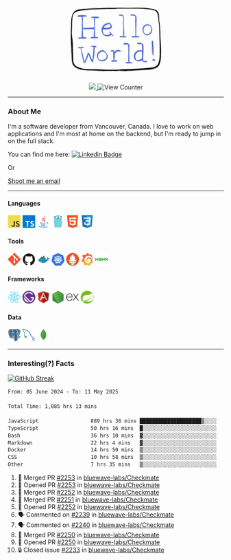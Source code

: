 <div align="center">
    <img src="./img/hello_world.webp" height="200px" width="">
    <div>
        <a href="https://www.linkedin.com/in/ajhollid">
            <img src="https://img.shields.io/badge/LinkedIn-blue"/>
        </a>
        <img src="https://komarev.com/ghpvc/?username=ajhollid&color=yellow" alt="View Counter">
    </div>
</div>

---

### About Me

I'm a software developer from Vancouver, Canada. I love to work on web applications and I'm most at home on the backend, but I'm ready to jump in on the full stack.

You can find me here: [![Linkedin Badge](https://img.shields.io/badge/-ajhollid-blue?style=flat&logo=Linkedin&logoColor=white)](https://www.linkedin.com/in/ajhollid)

Or

[Shoot me an email](mailto:ajhollid@gmail.com)

---

#### Languages

<div>
    <img src="./img/devicons/javascript-original.svg" width=30 height=30 alt="JavaScript">
    <img src="/img/devicons/typescript-original.svg" width=30 height=30 alt="TypeScript">
    <img src="./img/devicons/java-original.svg" width=30 height=30 alt="Java">
    <img src="./img/devicons/go-original.svg" width=30 height=30 alt="Golang">
    <img src="./img/devicons/html5-original.svg" width=30 height=30 alt="HTML 5">
    <img src="./img/devicons/css3-original.svg" width=30 height=30 alt="CSS 3">
</div>

#### Tools

<div>
    <img src="./img/devicons/git-original.svg" width=30 height=30 alt="Git">
    <img src="./img/devicons/github-original.svg" width=30 height=30 alt="Github">
    <img src="./img/devicons/docker-original.svg" width=30 
    height=30 alt="Docker">
    <img src="./img/devicons/kubernetes-original.svg" width=30 height=30 alt="K8">
    <img src="./img/devicons/prometheus-original.svg" width=30 height=30 alt="Prometheus">
    <img src="./img/devicons/grafana-original.svg" width=30 height=30 alt="Grafana">
    <img src="./img/devicons/nginx-original.svg" width=30 height=30 alt="Nginx">
</div>

#### Frameworks

<div>
    <img src="./img/devicons/react-original.svg" width=30 height=30 alt="React">
    <img src="./img/devicons/gatsby-original.svg" width=30 height=30 alt="Gatsby">
    <img src="./img/devicons/angularjs-original.svg" width=30 height=30 alt="AngularJS">
    <img src="./img/devicons/nodejs-original.svg" width=30 height=30 alt="NodeJS">
    <img src="./img/devicons/express-original.svg" width=30 height=30 alt="Express">
    <img src="./img/devicons/spring-original.svg" width=30 height=30 alt="Spring">
</div>

#### Data

<div>
    <img src="./img/devicons/postgresql-original.svg" width=30 height=30 alt="Postgresql">
    <img src="./img/devicons/mysql-original.svg" width=30 height=30 alt="Mysql">
    <img src="./img/devicons/mongodb-original.svg" width=30 height=30 alt="MongoDB">
</div>

---

### Interesting(?) Facts

[![GitHub Streak](http://github-readme-streak-stats.herokuapp.com?user=ajhollid)](https://git.io/streak-stats)

 <!--START_SECTION:waka-->

```txt
From: 05 June 2024 - To: 11 May 2025

Total Time: 1,085 hrs 13 mins

JavaScript                 889 hrs 36 mins ████████████████████▒░░░░   81.40 %
TypeScript                 50 hrs 16 mins  █░░░░░░░░░░░░░░░░░░░░░░░░   04.60 %
Bash                       36 hrs 10 mins  ▓░░░░░░░░░░░░░░░░░░░░░░░░   03.31 %
Markdown                   22 hrs 4 mins   ▓░░░░░░░░░░░░░░░░░░░░░░░░   02.02 %
Docker                     14 hrs 50 mins  ▒░░░░░░░░░░░░░░░░░░░░░░░░   01.36 %
CSS                        10 hrs 58 mins  ▒░░░░░░░░░░░░░░░░░░░░░░░░   01.00 %
Other                      7 hrs 35 mins   ▒░░░░░░░░░░░░░░░░░░░░░░░░   00.69 %
```

<!--END_SECTION:waka-->


<!--START_SECTION:activity-->
1. 🎉 Merged PR [#2253](https://github.com/bluewave-labs/Checkmate/pull/2253) in [bluewave-labs/Checkmate](https://github.com/bluewave-labs/Checkmate)
2. 💪 Opened PR [#2253](https://github.com/bluewave-labs/Checkmate/pull/2253) in [bluewave-labs/Checkmate](https://github.com/bluewave-labs/Checkmate)
3. 🎉 Merged PR [#2252](https://github.com/bluewave-labs/Checkmate/pull/2252) in [bluewave-labs/Checkmate](https://github.com/bluewave-labs/Checkmate)
4. 🎉 Merged PR [#2251](https://github.com/bluewave-labs/Checkmate/pull/2251) in [bluewave-labs/Checkmate](https://github.com/bluewave-labs/Checkmate)
5. 💪 Opened PR [#2252](https://github.com/bluewave-labs/Checkmate/pull/2252) in [bluewave-labs/Checkmate](https://github.com/bluewave-labs/Checkmate)
6. 🗣 Commented on [#2239](https://github.com/bluewave-labs/Checkmate/pull/2239#issuecomment-2873284608) in [bluewave-labs/Checkmate](https://github.com/bluewave-labs/Checkmate)
7. 🗣 Commented on [#2240](https://github.com/bluewave-labs/Checkmate/pull/2240#issuecomment-2873281684) in [bluewave-labs/Checkmate](https://github.com/bluewave-labs/Checkmate)
8. 🎉 Merged PR [#2250](https://github.com/bluewave-labs/Checkmate/pull/2250) in [bluewave-labs/Checkmate](https://github.com/bluewave-labs/Checkmate)
9. 💪 Opened PR [#2250](https://github.com/bluewave-labs/Checkmate/pull/2250) in [bluewave-labs/Checkmate](https://github.com/bluewave-labs/Checkmate)
10. 🔒 Closed issue [#2233](https://github.com/bluewave-labs/Checkmate/issues/2233) in [bluewave-labs/Checkmate](https://github.com/bluewave-labs/Checkmate)
<!--END_SECTION:activity-->
